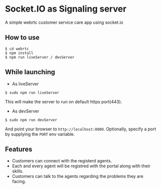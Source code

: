 
# Socket.IO as Signaling server

A simple webrtc customer service care app using socket.io

## How to use

```
$ cd webrtc
$ npm install
$ npm run liveServer / devServer
```

## While launching 

- As liveServer

```
$ sudo npm run liveServer 
```

This will make the server to run on default https port(443). 

- As devServer
```
$ sudo npm run devServer 
```

And point your browser to `http://localhost:8080`. Optionally, specify
a port by supplying the `PORT` env variable.

## Features

- Customers can connect with the registerd agents.
- Each and every agent will be registred with the portal along with their skills.
- Customers can talk to the agents regarding the problems they are facing.
